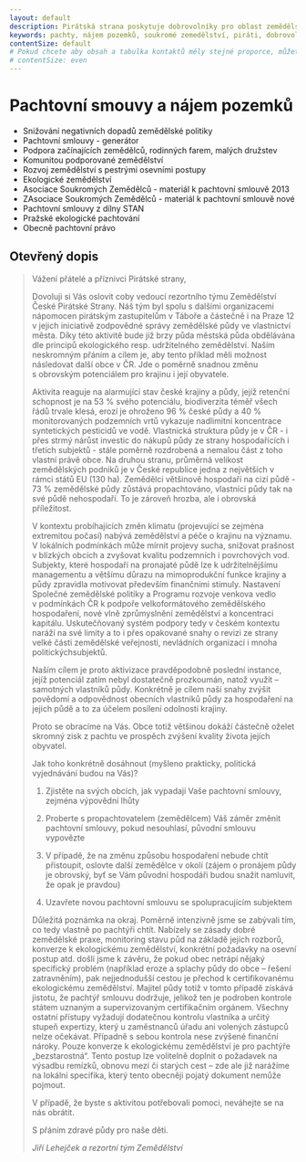 ```yaml
---
layout: default
description: Pirátská strana poskytuje dobrovolníky pro oblast zemědělství - zde naleznete vše ohledně pachtovních smluv a pachtovního práva v zemědělství .
keywords: pachty, nájem pozemků, soukromé zemedělství, piráti, dobrovolnictví, zemědělství
contentSize: default
# Pokud chcete aby obsah a tabulka kontaktů měly stejné proporce, můžete použít:
# contentSize: even
---
```


<div class="o-section-header o-section-header--indented">
  <h1 class="t-h2-alt">Pachtovní smouvy a nájem pozemků</h1>
</div>

<ul>
  <li>Snižování negativních dopadů zemědělské politiky</li>
  <li>Pachtovní smlouvy - generátor</li>
  <li>Podpora začínajících zemědělců, rodinných farem, malých družstev</li>
  <li>Komunitou podporované zemědělství</li>
  <li>Rozvoj zemědělství s pestrými osevními postupy</li>
  <li>Ekologické zemědělství</li>
  <li>Asociace Soukromých Zemědělců - materiál k pachtovní smlouvě 2013</li>
  <li>ZAsociace Soukromých Zemědělců - materiál k pachtovní smlouvě nové</li>
  <li>Pachtovní smlouvy z dílny STAN</li>
  <li>Pražské ekologické pachtování</li>
  <li>Obecně pachtovní právo</li></ul>
  
  
<div class="o-section-header o-section-header--indented">
  <h2 class="t-h2-alt">Otevřený dopis</h2>
</div>

<blockquote class="c-blockquote c-blockquote--wicon">
  <p>
Vážení přátelé a příznivci Pirátské strany,
  </p><p>

Dovoluji si Vás oslovit coby vedoucí rezortního týmu Zemědělství České Pirátské Strany. Náš tým byl spolu 
s dalšími organizacemi nápomocen pirátským zastupitelům v Táboře a částečně i na Praze 12 v jejich iniciativě 
zodpovědné správy zemědělské půdy ve vlastnictví města. Díky této aktivitě bude již brzy půda městská půda 
obdělávána dle principů ekologického resp. udržitelného zemědělství. Naším neskromným přáním a cílem je, aby tento
příklad měli možnost následovat další obce v ČR. Jde o poměrně snadnou změnu s obrovským potenciálem 
pro krajinu i její obyvatele.


Aktivita reaguje na alarmující stav české krajiny a půdy, jejíž retenční schopnost je na 53 % svého
potenciálu, biodiverzita téměř všech řádů trvale klesá, erozí je ohroženo 96 % české půdy a 40 %
monitorovaných podzemních vrtů vykazuje nadlimitní koncentrace syntetických pesticidů ve vodě.
Vlastnická struktura půdy je v ČR - i přes strmý nárůst investic do nákupů půdy ze strany
hospodařících i třetích subjektů - stále poměrně rozdrobená a nemalou část z toho vlastní právě
obce. Na druhou stranu, průměrná velikost zemědělských podniků je v České republice jedna z
největších v rámci států EU (130 ha). Zemědělci většinově hospodaří na cizí půdě - 73 % zemědělské
půdy zůstává propachtováno, vlastníci půdy tak na své půdě nehospodaří. To je zároveň hrozba, ale i
obrovská příležitost.


V kontextu probíhajících změn klimatu (projevující se zejména extremitou počasí) nabývá zemědělství
a péče o krajinu na významu. V lokálních podmínkách může mírnit projevy sucha, snižovat prašnost
v blízkých obcích a zvyšovat kvalitu podzemních i povrchových vod. Subjekty, které hospodaří na
pronajaté půdě lze k udržitelnějšímu managementu a většímu důrazu na mimoprodukční funkce krajiny a půdy 
zpravidla motivovat především finančními stimuly. Nastavení Společné zemědělské politiky a Programu rozvoje 
venkova vedlo v podmínkách ČR k podpoře velkoformátového zemědělského hospodaření, nové vlně zprůmyslnění 
zemědělství a koncentraci kapitálu. Uskutečňovaný systém podpory tedy v českém kontextu naráží na své 
limity a to i přes opakované snahy o revizi ze strany velké části zemědělské veřejnosti, nevládních 
organizací i mnoha politickýchsubjektů.

Naším cílem je proto aktivizace pravděpodobně poslední instance, jejíž potenciál zatím nebyl
dostatečně prozkoumán, natož využit – samotných vlastníků půdy. Konkrétně je cílem naší snahy
zvýšit povědomí a odpovědnost obecních vlastníků půdy za hospodaření na jejich půdě a to za
účelem posílení odolnosti krajiny.


Proto se obracíme na Vás. Obce totiž většinou dokáží částečně oželet skromný zisk z pachtu ve
prospěch zvýšení kvality života jejích obyvatel.

</p>
<p>
Jak toho konkrétně dosáhnout (myšleno prakticky, politická vyjednávání budou na Vás)?

1) Zjistěte na svých obcích, jak vypadají Vaše pachtovní smlouvy, zejména výpovědní lhůty

2) Proberte s propachtovatelem (zemědělcem) Váš záměr změnit pachtovní smlouvy, pokud
nesouhlasí, původní smlouvu vypovězte

3) V případě, že na změnu způsobu hospodaření nebude chtít přistoupit, oslovte další zemědělce
v okolí (zájem o pronájem půdy je obrovský, byť se Vám původní hospodáři budou snažit
namluvit, že opak je pravdou)

4) Uzavřete novou pachtovní smlouvu se spolupracujícím subjektem

</p><p>

Důležitá poznámka na okraj. Poměrně intenzivně jsme se zabývali tím, co tedy vlastně po pachtýři
chtít. Nabízely se zásady dobré zemědělské praxe, monitoring stavu půd na základě jejích rozborů,
konverze k ekologickému zemědělství, konkrétní požadavky na osevní postup atd. došli jsme
k závěru, že pokud obec netrápí nějaký specifický problém (například eroze a splachy půdy do obce –
řešení zatravněním), pak nejjednodušší cestou je přechod k certifikovanému ekologickému
zemědělství. Majitel půdy totiž v tomto případě získává jistotu, že pachtýř smlouvu dodržuje, jelikož
ten je podroben kontrole státem uznaným a supervizovaným certifikačním orgánem. Všechny ostatní
přístupy vyžadují dodatečnou kontrolu vlastníka a určitý stupeň expertizy, který u zaměstnanců úřadu
ani volených zástupců nelze očekávat. Případně s sebou kontrola nese zvýšené finanční nároky.
Pouze konverze k ekologickému zemědělství je pro pachtýře „bezstarostná“. Tento postup lze
volitelně doplnit o požadavek na výsadbu remízků, obnovu mezí či starých cest – zde ale již narážíme
na lokální specifika, který tento obecněji pojatý dokument nemůže pojmout.
</p>
<p>
V případě, že byste s aktivitou potřebovali pomoci, neváhejte se na nás obrátit.
</p>
<p>
S přáním zdravé půdy pro naše děti.
</p>
  <cite>Jiří Lehejček a rezortní tým Zemědělství</cite>
</blockquote>



